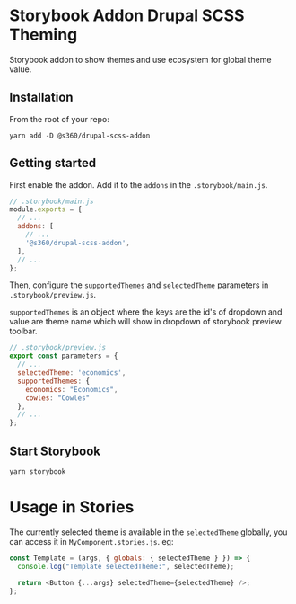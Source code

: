 # Storybook Addon Drupal SCSS Theming
Storybook addon to show themes and use ecosystem for global theme value.

## Installation

From the root of your repo:

```console
yarn add -D @s360/drupal-scss-addon
```

## Getting started

First enable the addon. Add it to the `addons` in the `.storybook/main.js`.

```javascript
// .storybook/main.js
module.exports = {
  // ...
  addons: [
    // ...
    '@s360/drupal-scss-addon',
  ],
  // ...
};
```

Then, configure the `supportedThemes` and `selectedTheme` parameters in `.storybook/preview.js`.

`supportedThemes` is an object where the keys are the id's of dropdown and value are theme name which will show in dropdown of storybook preview toolbar.

```javascript
// .storybook/preview.js
export const parameters = {
  // ...
  selectedTheme: 'economics',
  supportedThemes: {
    economics: "Economics",
    cowles: "Cowles"
  },
  // ...
};
```

## Start Storybook

```console
yarn storybook
```

# Usage in Stories

The currently selected theme is available in the `selectedTheme` globally, you can access it in `MyComponent.stories.js`. eg:

```js
const Template = (args, { globals: { selectedTheme } }) => {
  console.log("Template selectedTheme:", selectedTheme);

  return <Button {...args} selectedTheme={selectedTheme} />;
};
```

